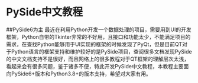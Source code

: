 # PySide中文教程
##PySide6为主
最近在利用Python开发一个数据处理的项目，需要用到UI的开发框架，Python自带的Tkinter非常的不好用，且接口和功能太少，不能满足项目的需求，在查找Python能够用于UI实现的框架的时候发现了PyQt，但是目前QT对于Python语言的框架支持和维护较好的是PySide项目，查阅很多文档发现PySide的中文文档支持不是很好，而且网络上的很多教程对于QT框架的理解层次太浅，看起来会有很多问题，鉴于诸多不便，特此开发PySide中文教程，本教程主要面向PySide6+版本和Python3.8+的版本支持，希望对大家有用。
